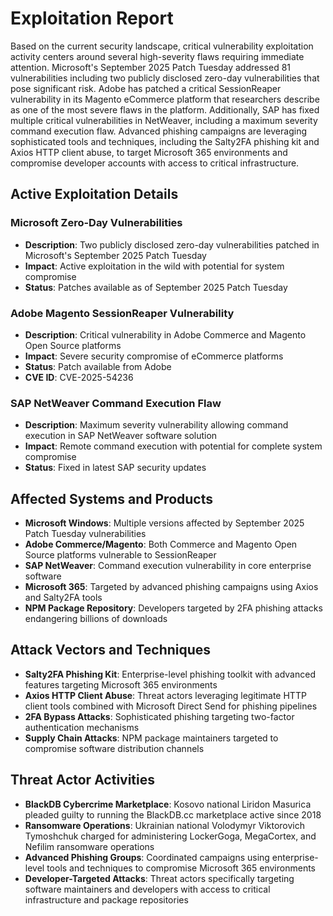 # Exploitation Report

Based on the current security landscape, critical vulnerability exploitation activity centers around several high-severity flaws requiring immediate attention. Microsoft's September 2025 Patch Tuesday addressed 81 vulnerabilities including two publicly disclosed zero-day vulnerabilities that pose significant risk. Adobe has patched a critical SessionReaper vulnerability in its Magento eCommerce platform that researchers describe as one of the most severe flaws in the platform. Additionally, SAP has fixed multiple critical vulnerabilities in NetWeaver, including a maximum severity command execution flaw. Advanced phishing campaigns are leveraging sophisticated tools and techniques, including the Salty2FA phishing kit and Axios HTTP client abuse, to target Microsoft 365 environments and compromise developer accounts with access to critical infrastructure.

## Active Exploitation Details

### Microsoft Zero-Day Vulnerabilities
- **Description**: Two publicly disclosed zero-day vulnerabilities patched in Microsoft's September 2025 Patch Tuesday
- **Impact**: Active exploitation in the wild with potential for system compromise
- **Status**: Patches available as of September 2025 Patch Tuesday

### Adobe Magento SessionReaper Vulnerability
- **Description**: Critical vulnerability in Adobe Commerce and Magento Open Source platforms
- **Impact**: Severe security compromise of eCommerce platforms
- **Status**: Patch available from Adobe
- **CVE ID**: CVE-2025-54236

### SAP NetWeaver Command Execution Flaw
- **Description**: Maximum severity vulnerability allowing command execution in SAP NetWeaver software solution
- **Impact**: Remote command execution with potential for complete system compromise
- **Status**: Fixed in latest SAP security updates

## Affected Systems and Products

- **Microsoft Windows**: Multiple versions affected by September 2025 Patch Tuesday vulnerabilities
- **Adobe Commerce/Magento**: Both Commerce and Magento Open Source platforms vulnerable to SessionReaper
- **SAP NetWeaver**: Command execution vulnerability in core enterprise software
- **Microsoft 365**: Targeted by advanced phishing campaigns using Axios and Salty2FA tools
- **NPM Package Repository**: Developers targeted by 2FA phishing attacks endangering billions of downloads

## Attack Vectors and Techniques

- **Salty2FA Phishing Kit**: Enterprise-level phishing toolkit with advanced features targeting Microsoft 365 environments
- **Axios HTTP Client Abuse**: Threat actors leveraging legitimate HTTP client tools combined with Microsoft Direct Send for phishing pipelines
- **2FA Bypass Attacks**: Sophisticated phishing targeting two-factor authentication mechanisms
- **Supply Chain Attacks**: NPM package maintainers targeted to compromise software distribution channels

## Threat Actor Activities

- **BlackDB Cybercrime Marketplace**: Kosovo national Liridon Masurica pleaded guilty to running the BlackDB.cc marketplace active since 2018
- **Ransomware Operations**: Ukrainian national Volodymyr Viktorovich Tymoshchuk charged for administering LockerGoga, MegaCortex, and Nefilim ransomware operations
- **Advanced Phishing Groups**: Coordinated campaigns using enterprise-level tools and techniques to compromise Microsoft 365 environments
- **Developer-Targeted Attacks**: Threat actors specifically targeting software maintainers and developers with access to critical infrastructure and package repositories